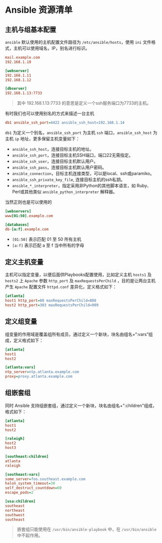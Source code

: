 # Ansible 资源清单


## 主机与组基本配置

`ansible` 默认使用的主机配置文件路径为 `/etc/ansible/hosts`，使用 `ini` 文件格式，主机可以使用域名，IP，别名进行标识。

```ini
mail.example.com
192.168.1.10

[webserver]
192.168.1.11
192.168.1.12

[dbserver]
192.168.1.13:7733
```

> 其中 192.168.1.13:7733 的意思是定义一个ssh服务端口为7733的主机。

有时我们也可以使用别名的方式来描述一台主机

```ini
db1 ansible_ssh_port=4422 ansible_ssh_host=192.168.1.14
```

`db1` 为定义一个别名，`ansible_ssh_port` 为主机 `ssh` 端口，`ansible_ssh_host` 为主机 `ip` 地址，更多保留主机变量如下：

- `ansible_ssh_host`，连接目标主机的地址。
- `ansible_ssh_port`，连接目标主机SSH端口，端口22无需指定。
- `ansible_ssh_user`，连接目标主机默认用户。
- `ansible_ssh_pass`，连接目标主机默认用户密码。
- `ansible_connection`，目标主机连接类型，可以是local、ssh或paramiko。
- `ansible_ssh_private_key_file`, 连接目标主机的ssh私钥。
- `ansible_*_interpreter`，指定采用非Python的其他脚本语言，如 Ruby、Perl或其他类似 `ansible_python_interpreter` 解释器。

当然正则也是可以使用的

```ini
[webservers]
www[01:50].example.com

[databases]
db-[a:f].example.com
```

- `[01:50]`  表示匹配 01 至 50 所有主机
- `[a:f]`  表示匹配 a 至 f 当中所有的字母


## 定义主机变量

主机可以指定变量，以便后面供Playbooks配置使用，比如定义主机 `hosts1` 及 `hosts2` 上 `Apache` 参数 `http_port` 及 `maxRequestsPerChild` ，目的是让两台主机产生 `Apache` 配置文件 `httpd.conf` 差异化，定义格式如下：

```ini
[atlanta]
host1 http_port=80 maxRequestsPerChild=808
host2 http_port=303 maxRequestsPerChild=909
```

## 定义组变量

组变量的作用域是覆盖组所有成员，通过定义一个新块，块名由组名+“:vars”组成，定义格式如下：

```ini
[atlanta]
host1
host2

[atlanta:vars]
ntp_server=ntp.atlanta.example.com
proxy=proxy.atlanta.example.com
```

## 组嵌套组

同时 Ansible 支持组嵌套组，通过定义一个新块，块名由组名+":children"组成，格式如下：

```ini
[atlanta]
host1
host2

[raleigh]
host2
host3

[southeast:children]
atlanta
raleigh

[southeast:vars]
some_server=foo.southeast.example.com
halon_system_timeout=30
self_destruct_countdown=60
escape_pods=2

[usa:children]
southeast
northeast
southwest
southeast
```

> 嵌套组只能使用在 `/usr/bin/ansible-playbook` 中，在 `/usr/bin/ansible` 中不起作用。

